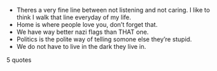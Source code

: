  - Theres a very fine line between not listening and not caring. I like to think I walk that line everyday of my life.
 - Home is where people love you, don’t forget that.
 - We have way better nazi flags than THAT one.
 - Politics is the polite way of telling somone else they’re stupid.
 - We do not have to live in the dark they live in.

5 quotes